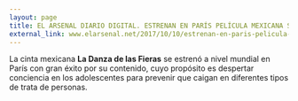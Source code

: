 ```yaml
---
layout: page
title: EL ARSENAL DIARIO DIGITAL. ESTRENAN EN PARÍS PELÍCULA MEXICANA SOBRE TRATA, LDDLF
external_link: www.elarsenal.net/2017/10/10/estrenan-en-paris-pelicula-mexicana-sobre-trata-la-danza-de-las-fieras/
---
```


La cinta mexicana **La Danza de las Fieras** se estrenó a nivel mundial en París con gran éxito por su contenido, cuyo propósito es despertar conciencia en los adolescentes para prevenir que caigan en diferentes tipos de trata de personas.

